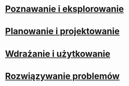 # [Poznawanie i eksplorowanie](/understand-explore/what-is-ata)
# [Planowanie i projektowanie](/plan-design/ata-architecture)
# [Wdrażanie i użytkowanie](/deploy-use/preinstall-ata)
# [Rozwiązywanie problemów](/troubleshoot/troubleshooting-ata-known-errors)


<!--HONumber=Jun16_HO4-->



